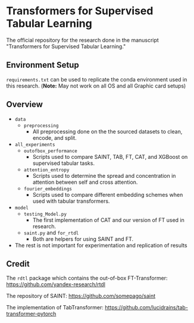 # Transformers for Supervised Tabular Learning

The official repository for the research done in the manuscript "Transformers for Supervised Tabular Learning." 

## Environment Setup

`requirements.txt` can be used to replicate the conda environment used in this research. (**Note:** May not work on all OS and all Graphic card setups)

## Overview

- `data`
  -   `preprocessing`
      - All preprocessing done on the the sourced datasets to clean, encode, and split.
- `all_experiments`
  - `outofbox_performance`
    - Scripts used to compare SAINT, TAB, FT, CAT, and XGBoost on supervised tabular tasks.
  - `attention_entropy`
    - Scripts used to determine the spread and concentration in attention between self and cross attention.
  - `fourier_embeddings`
    - Scripts used to compare different embedding schemes when used with tabular transformers.
- `model`
  - `testing_Model.py`
    - The first implementation of CAT and our version of FT used in research.
  - `saint.py` and `for_rtdl`
    - Both are helpers for using SAINT and FT.
- The rest is not important for experimentation and replication of results

## Credit

The `rdtl` package which contains the out-of-box FT-Transformer: https://github.com/yandex-research/rtdl 

The repository of SAINT: https://github.com/somepago/saint

The implementation of TabTransformer: https://github.com/lucidrains/tab-transformer-pytorch
